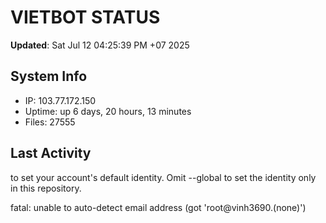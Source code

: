 # VIETBOT STATUS
**Updated**: Sat Jul 12 04:25:39 PM +07 2025

## System Info
- IP: 103.77.172.150
- Uptime: up 6 days, 20 hours, 13 minutes
- Files: 27555

## Last Activity

to set your account's default identity.
Omit --global to set the identity only in this repository.

fatal: unable to auto-detect email address (got 'root@vinh3690.(none)')
